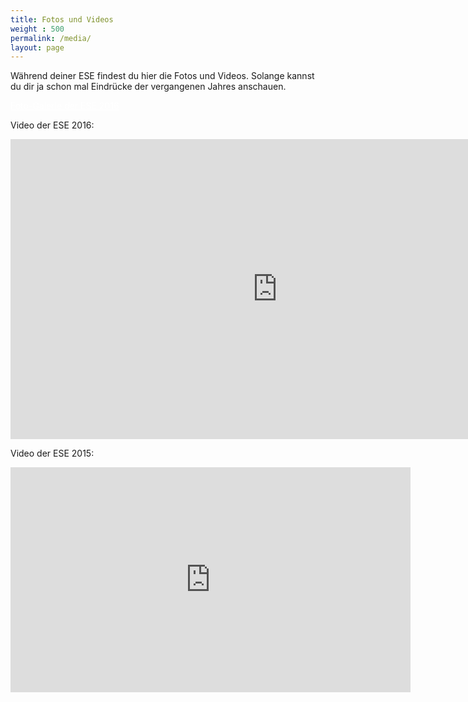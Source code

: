 ```yaml
---
title: Fotos und Videos
weight : 500
permalink: /media/
layout: page
---
```


Während deiner ESE findest du hier die Fotos und Videos. Solange kannst du dir ja schon mal Eindrücke der vergangenen Jahres anschauen.

<a href="https://users.ifsr.de/~vogel/" class="button radius large" style="color:#ffffff">Foto-Galerie der ESE 2016</a>

Video der ESE 2016:
<div class="flex-video widescreen youtube">
<iframe width="854" height="480" src="https://www.youtube.com/embed/JKs45ZJLNz0" frameborder="0" allowfullscreen></iframe>
</div>

Video der ESE 2015:
<div class="flex-video widescreen vimeo">
  <iframe src="https://player.vimeo.com/video/141549237" width="640" height="360" frameborder="0" webkitallowfullscreen mozallowfullscreen allowfullscreen></iframe>
</div>


<!--
![ESE-Tutoren](img/tutoren{{site.year}}.jpg)

Eure ESE-Tutoren!
-->